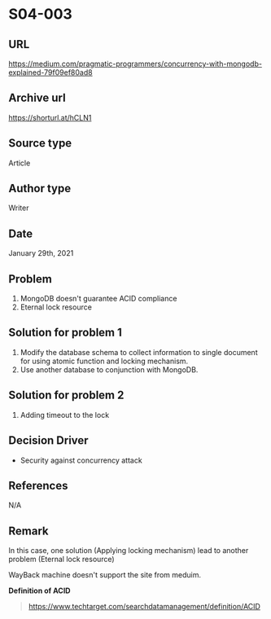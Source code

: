 # S04-003

## URL
https://medium.com/pragmatic-programmers/concurrency-with-mongodb-explained-79f09ef80ad8

## Archive url
https://shorturl.at/hCLN1

## Source type
Article

## Author type
Writer

## Date
January 29th, 2021

## Problem
1. MongoDB doesn't guarantee ACID compliance
2. Eternal lock resource

## Solution for problem 1
1. Modify the database schema to collect information to single document for using atomic function and locking mechanism.
2. Use another database to conjunction with MongoDB. 

## Solution for problem 2
1. Adding timeout to the lock

## Decision Driver
* Security against concurrency attack 

## References 
N/A

## Remark
In this case, one solution (Applying locking mechanism) lead to another problem (Eternal lock resource)  

WayBack machine doesn't support the site from meduim.

**Definition of ACID**
> https://www.techtarget.com/searchdatamanagement/definition/ACID